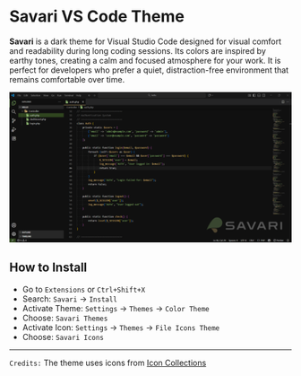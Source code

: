 # Savari VS Code Theme

**Savari** is a dark theme for Visual Studio Code designed for visual comfort and readability during long coding sessions. Its colors are inspired by earthy tones, creating a calm and focused atmosphere for your work. It is perfect for developers who prefer a quiet, distraction-free environment that remains comfortable over time.

![Savari Theme Preview](./screenshot.png)

## How to Install

- Go to `Extensions` or `Ctrl+Shift+X`
- Search: `Savari` → `Install`
- Activate Theme: `Settings` → `Themes` → `Color Theme`
- Choose: `Savari Themes`
- Activate Icon: `Settings` → `Themes` → `File Icons Theme`
- Choose: `Savari Icons`

---

`Credits:` The theme uses icons from [Icon Collections](https://www.svgrepo.com/collection/chunk-16px-thick-interface-icons)

